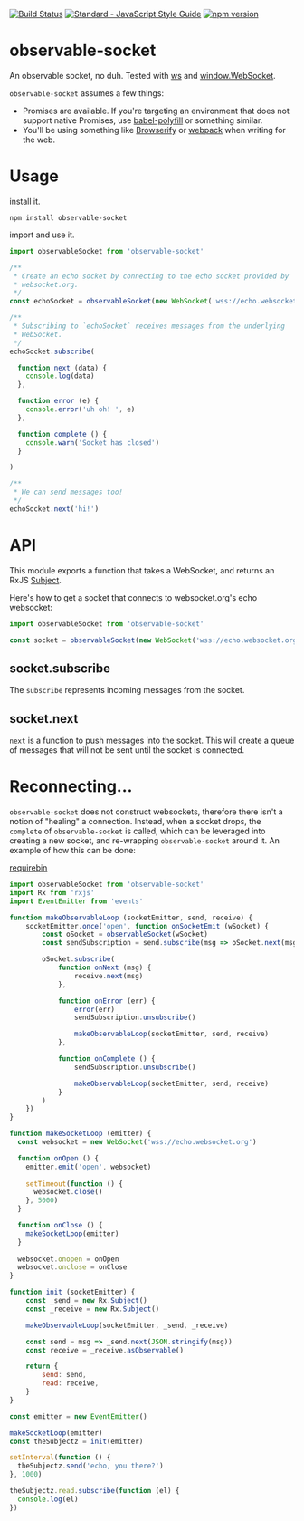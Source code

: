 [![Build Status](https://travis-ci.org/killtheliterate/observable-socket.svg?branch=master)](https://travis-ci.org/killtheliterate/observable-socket)
[![Standard - JavaScript Style Guide](https://img.shields.io/badge/code%20style-standard-brightgreen.svg)](http://standardjs.com/)
[![npm version](https://img.shields.io/npm/v/observable-socket.svg)](https://www.npmjs.com/package/observable-socket)

# observable-socket

An observable socket, no duh. Tested with
[ws](https://github.com/websockets/ws) and
[window.WebSocket](https://developer.mozilla.org/en-US/docs/Web/API/WebSocket). 

`observable-socket` assumes a few things:
* Promises are available. If you're targeting an environment that does not
  support native Promises, use
  [babel-polyfill](https://babeljs.io/docs/usage/polyfill/) or something
  similar.
* You'll be using something like [Browserify](http://browserify.org/) or
  [webpack](https://webpack.github.io/) when writing for the web.

# Usage

install it.

```shell
npm install observable-socket
```

import and use it.

```js
import observableSocket from 'observable-socket'

/**
 * Create an echo socket by connecting to the echo socket provided by
 * websocket.org.
 */
const echoSocket = observableSocket(new WebSocket('wss://echo.websocket.org'))

/**
 * Subscribing to `echoSocket` receives messages from the underlying
 * WebSocket.
 */
echoSocket.subscribe(

  function next (data) {
    console.log(data)
  },

  function error (e) {
    console.error('uh oh! ', e)
  },

  function complete () {
    console.warn('Socket has closed')
  }

)

/**
 * We can send messages too!
 */
echoSocket.next('hi!')

```

# API

This module exports a function that takes a WebSocket, and returns an RxJS
[Subject](http://reactivex.io/rxjs/class/es6/Subject.js~Subject.html).

Here's how to get a socket that connects to websocket.org's echo websocket:

```js
import observableSocket from 'observable-socket'

const socket = observableSocket(new WebSocket('wss://echo.websocket.org'))
```

## socket.subscribe

The `subscribe` represents incoming messages from the socket.

## socket.next

`next` is a function to push messages into the socket. This will create
a queue of messages that will not be sent until the socket is connected.

# Reconnecting...

`observable-socket` does not construct websockets, therefore there isn't
a notion of "healing" a connection. Instead, when a socket drops, the
`complete` of `observable-socket` is called, which can be leveraged into
creating a new socket, and re-wrapping `observable-socket` around it. An
example of how this can be done:

[requirebin](http://requirebin.com/?gist=2ec1f61d5404733d6918483730170447)

```javascript
import observableSocket from 'observable-socket'
import Rx from 'rxjs'
import EventEmitter from 'events'

function makeObservableLoop (socketEmitter, send, receive) {
    socketEmitter.once('open', function onSocketEmit (wSocket) {
        const oSocket = observableSocket(wSocket)
        const sendSubscription = send.subscribe(msg => oSocket.next(msg))

        oSocket.subscribe(
            function onNext (msg) {
                receive.next(msg)
            },

            function onError (err) {
                error(err)
                sendSubscription.unsubscribe()

                makeObservableLoop(socketEmitter, send, receive)
            },

            function onComplete () {
                sendSubscription.unsubscribe()

                makeObservableLoop(socketEmitter, send, receive)
            }
        )
    })
}

function makeSocketLoop (emitter) {
  const websocket = new WebSocket('wss://echo.websocket.org')

  function onOpen () {
    emitter.emit('open', websocket)
    
    setTimeout(function () {
      websocket.close()
    }, 5000)
  }

  function onClose () {
    makeSocketLoop(emitter)
  }
  
  websocket.onopen = onOpen
  websocket.onclose = onClose
}

function init (socketEmitter) {
    const _send = new Rx.Subject()
    const _receive = new Rx.Subject()

    makeObservableLoop(socketEmitter, _send, _receive)

    const send = msg => _send.next(JSON.stringify(msg))
    const receive = _receive.asObservable()

    return {
        send: send,
        read: receive,
    }
}

const emitter = new EventEmitter()

makeSocketLoop(emitter)
const theSubjectz = init(emitter)

setInterval(function () {
  theSubjectz.send('echo, you there?')
}, 1000)

theSubjectz.read.subscribe(function (el) {
  console.log(el)
})
```
